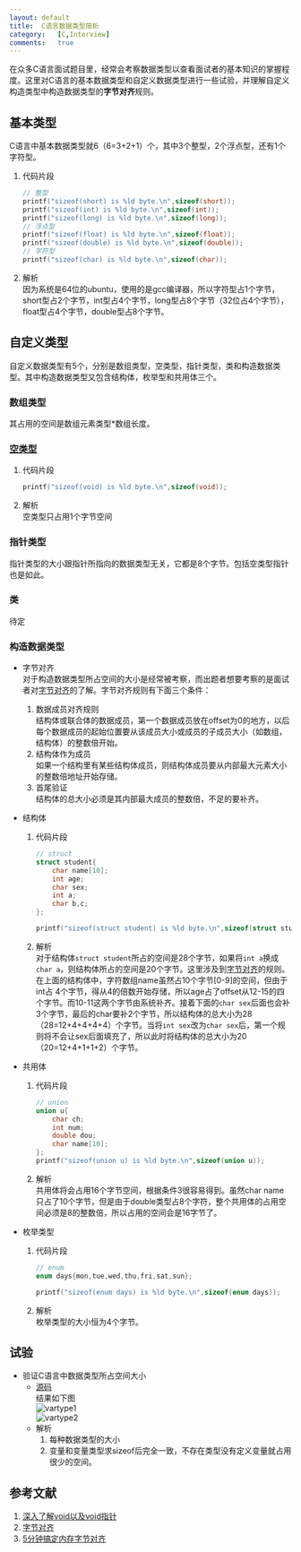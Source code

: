 ```yaml
---
layout:	default
title:	C语言数据类型简析
category:	[C,Interview]
comments:	true
---
```

在众多C语言面试题目里，经常会考察数据类型以查看面试者的基本知识的掌握程度。这里对C语言的基本数据类型和自定义数据类型进行一些试验，并理解自定义构造类型中构造数据类型的**字节对齐**规则。



## 基本类型
C语言中基本数据类型就6（6=3+2+1）个，其中3个整型，2个浮点型，还有1个字符型。

1. 代码片段  

    ```c
    // 整型
    printf("sizeof(short) is %ld byte.\n",sizeof(short));
    printf("sizeof(int) is %ld byte.\n",sizeof(int));
    printf("sizeof(long) is %ld byte.\n",sizeof(long));
    // 浮点型
    printf("sizeof(float) is %ld byte.\n",sizeof(float));
    printf("sizeof(double) is %ld byte.\n",sizeof(double));
    // 字符型
    printf("sizeof(char) is %ld byte.\n",sizeof(char));
    ```
2. 解析  
因为系统是64位的ubuntu，使用的是gcc编译器，所以字符型占1个字节，short型占2个字节，int型占4个字节，long型占8个字节（32位占4个字节），float型占4个字节，double型占8个字节。

## 自定义类型
自定义数据类型有5个，分别是数组类型，空类型，指针类型，类和构造数据类型。其中构造数据类型又包含结构体，枚举型和共用体三个。
### 数组类型
其占用的空间是数组元素类型*数组长度。

### [空类型][void]
1. 代码片段

    ```c
    printf("sizeof(void) is %ld byte.\n",sizeof(void));
    ```
2. 解析  
空类型只占用1个字节空间

### 指针类型
指针类型的大小跟指针所指向的数据类型无关，它都是8个字节。包括空类型指针也是如此。

### 类
待定

### 构造数据类型
* 字节对齐  
对于构造数据类型所占空间的大小是经常被考察，而出题者想要考察的是面试者对[字节对齐][byteass]的了解。字节对齐规则有下面三个条件：
    1. 数据成员对齐规则  
    结构体或联合体的数据成员，第一个数据成员放在offset为0的地方，以后每个数据成员的起始位置要从该成员大小或成员的子成员大小（如数组，结构体）的整数倍开始。
    2. 结构体作为成员  
    如果一个结构里有某些结构体成员，则结构体成员要从内部最大元素大小的整数倍地址开始存储。
    3. 首尾验证  
    结构体的总大小必须是其内部最大成员的整数倍，不足的要补齐。

* 结构体  
    1. 代码片段  

        ```c
        // struct
        struct student{
            char name[10];
            int age;
            char sex;
            int a;
            char b,c;
        };

        printf("sizeof(struct student) is %ld byte.\n",sizeof(struct student));
        ```
    2. 解析  
    对于结构体`struct student`所占的空间是28个字节，如果将`int a`换成`char a`，则结构体所占的空间是20个字节。这里涉及到[字节对齐][byteassign]的规则。  
    在上面的结构体中，字符数组name虽然占10个字节[0-9]的空间，但由于int占
4个字节，得从4的倍数开始存储，所以age占了offset从12-15的四个字节。而10-11这两个字节由系统补齐。接着下面的`char sex`后面也会补3个字节，最后的char要补2个字节，所以结构体的总大小为28（28=12+4+4+4+4）个字节。当将`int sex`改为`char sex`后，第一个规则将不会让sex后面填充了，所以此时将结构体的总大小为20（20=12+4+1+1+2）个字节。

* 共用体
    1. 代码片段

        ```c
        // union
        union u{
            char ch;
            int num;
            double dou;
            char name[10];
        };
        printf("sizeof(union u) is %ld byte.\n",sizeof(union u));
        ```
    2. 解析  
    共用体将会占用16个字节空间，根据条件3很容易得到。虽然char name只占了10个字节，但是由于double类型占8个字符，整个共用体的占用空间必须是8的整数倍，所以占用的空间会是16字节了。

* 枚举类型
    1. 代码片段

        ```c
        // enum
        enum days{mon,tue,wed,thu,fri,sat,sun};

        printf("sizeof(enum days) is %ld byte.\n",sizeof(enum days));
        ```
    2. 解析  
    枚举类型的大小恒为4个字节。

## 试验
* 验证C语言中数据类型所占空间大小
    * [源码]({{site.baseurl}}/assets/attachs/varstype.c.txt)  
    结果如下图  
    ![vartype1]({{site.baseurl}}/assets/images/vartype1.png)  
    ![vartype2]({{site.baseurl}}/assets/images/vartype2.png)  
    * 解析
        1. 每种数据类型的大小
        2. 变量和变量类型求sizeof后完全一致，不存在类型没有定义变量就占用很少的空间。




## 参考文献
1. [深入了解void以及void指针][void]
2. [字节对齐][byteassign]
3. [5分钟搞定内存字节对齐][byteass]



[void]: http://www.jb51.net/article/36570.htm
[byteassign]: http://baike.baidu.com/link?url=enYabBEQUdTupCd9s7gx4hl-TqqT_nzFGxx0NIBYMXT_IIvXvwUUpmCPEESUoemnQRP33gfL3YIr6xkNSX8slK
[byteass]: http://blog.csdn.net/hairetz/article/details/4084088
